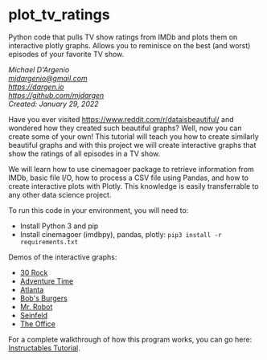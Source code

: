 # plot_tv_ratings
Python code that pulls TV show ratings from IMDb and plots them on interactive plotly graphs. Allows you to reminisce on the best (and worst) episodes of your favorite TV show.  

*Michael D'Argenio  
mjdargenio@gmail.com  
https://dargen.io  
https://github.com/mjdargen  
Created: January 29, 2022*  

Have you ever visited https://www.reddit.com/r/dataisbeautiful/ and wondered how they created such beautiful graphs? Well, now you can create some of your own! This tutorial will teach you how to create similarly beautiful graphs and with this project we will create interactive graphs that show the ratings of all episodes in a TV show.  

We will learn how to use cinemagoer package to retrieve information from IMDb, basic file I/O, how to process a CSV file using Pandas, and how to create interactive plots with Plotly. This knowledge is easily transferrable to any other data science project.  

To run this code in your environment, you will need to:  
   * Install Python 3 and pip
   * Install cinemagoer (imdbpy), pandas, plotly: `pip3 install -r requirements.txt`


Demos of the interactive graphs:
  * [30 Rock](https://dargen.io/tutorials/30_rock.html)
  * [Adventure Time](https://dargen.io/tutorials/adventure_time.html)
  * [Atlanta](https://dargen.io/tutorials/atlanta.html)
  * [Bob's Burgers](https://dargen.io/tutorials/bobs_burgers.html)
  * [Mr. Robot](https://dargen.io/tutorials/mr_robot.html)
  * [Seinfeld](https://dargen.io/tutorials/seinfeld.html)
  * [The Office](https://dargen.io/tutorials/the_office.html)

For a complete walkthrough of how this program works, you can go here: [Instructables Tutorial](https://www.instructables.com/Plot-TV-Show-Ratings/).
